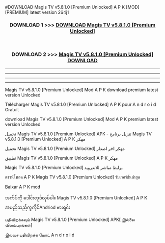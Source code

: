 #DOWNLOAD Magis TV v5.8.1.0  [Premium Unlocked] A P K [MOD] [PREMIUM] latest version 264j1



<div align="center">

<h3>DOWNLOAD 1 >>> <a href="https://teeasianyam.web.app?sq=Magis TV v5.8.1.0  [Premium Unlocked]">DOWNLOAD Magis TV v5.8.1.0  [Premium Unlocked] </a></h3><br>

<h3>DOWNLOAD 2 >>> <a href="https://teeasianyam.web.app?sq=Magis TV v5.8.1.0  [Premium Unlocked] ">Magis TV v5.8.1.0  [Premium Unlocked]  DOWNLOAD </a></h3>

</div>


----------------------------------------------------------

----------------------------------------------------------

----------------------------------------------------------

----------------------------------------------------------


Magis TV v5.8.1.0  [Premium Unlocked]  Mod A P K download premium latest version Unlocked

Télécharger Magis TV v5.8.1.0  [Premium Unlocked]  A P K pour A n d r o i d Gratuit

download Magis TV v5.8.1.0  [Premium Unlocked]  Mod A P K premium latest version Unlocked

تحميل Magis TV v5.8.1.0  [Premium Unlocked]  APK - تنزيل برنامج Magis TV v5.8.1.0  [Premium Unlocked]  A P K مهكر

تحميل Magis TV v5.8.1.0  [Premium Unlocked]  مهكر اخر اصدار

تطبيق Magis TV v5.8.1.0  [Premium Unlocked]  A P K مهكر

Magis TV v5.8.1.0  [Premium Unlocked]  برابط مباشر للاندرويد

ดาวน์โหลด A P K Magis TV v5.8.1.0  [Premium Unlocked]  รับเวอร์ชันล่าสุด

Baixar A P K mod

အက်ပ်ကို ဒေါင်းလုဒ်လုပ်ပါ။ Magis TV v5.8.1.0  [Premium Unlocked]  A P K အမည်သည်ကူကိုင်Andriod ဗားရှင်း

பதிவிறக்கவும் Magis TV v5.8.1.0  [Premium Unlocked]  APK[ இல்லை விளம்பரங்கள்] 
 
இலவச பதிவிறக்க மோட் A n d r o i d



